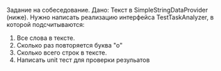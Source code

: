 Задание на собеседование. Дано:
Текст в SimpleStringDataProvider (ниже).
Нужно написать реализацию интерфейса TestTaskAnalyzer, в которой подсчитываются:
1. Все слова в тексте.
2. Сколько раз повторяется буква "о"
3. Сколько всего строк в тексте.
4. Написать unit тест для проверки резульатов
